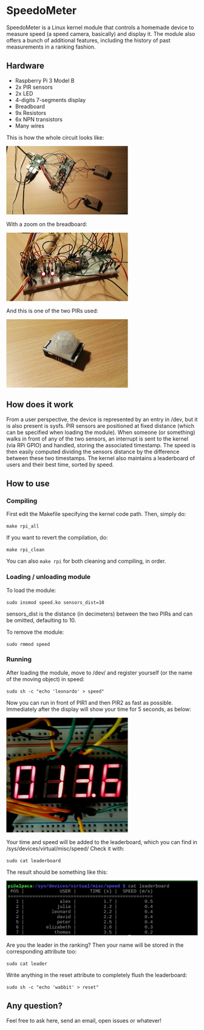 # SpeedoMeter

SpeedoMeter is a Linux kernel module that controls a homemade device to measure speed (a speed camera, basically) and display it.
The module also offers a bunch of additional features, including the history of past measurements in a ranking fashion.

## Hardware

* Raspberry Pi 3 Model B
* 2x PIR sensors
* 2x LED
* 4-digits 7-segments display
* Breadboard
* 9x Resistors
* 6x NPN transistors
* Many wires

This is how the whole circuit looks like:

![](img/hardware.jpeg)

With a zoom on the breadboard:

![](img/electronics.jpeg)

And this is one of the two PIRs used:

![](img/pir_sensor.jpeg)

## How does it work

From a user perspective, the device is represented by an entry in /dev, but it is also present is sysfs.
PIR sensors are positioned at fixed distance (which can be specified when loading the module). When someone (or something) walks in front of any of the two sensors, an interrupt is sent to the kernel (via RPi GPIO) and handled, storing the associated timestamp. 
The speed is then easily computed dividing the sensors distance by the difference between these two timestamps.
The kernel also maintains a leaderboard of users and their best time, sorted by speed.

## How to use

### Compiling

First edit the Makefile specifying the kernel code path.
Then, simply do:

`make rpi_all`

If you want to revert the compilation, do:

`make rpi_clean`

You can also `make rpi` for both cleaning and compiling, in order.

### Loading / unloading module

To load the module:

`sudo insmod speed.ko sensors_dist=10`

sensors_dist is the distance (in decimeters) between the two PIRs and can be omitted, defaulting to 10.

To remove the module:

`sudo rmmod speed`

### Running

After loading the module, move to /dev/ and register yourself (or the name of the moving object) in speed: 

`sudo sh -c "echo 'leonardo' > speed"`

Now you can run in front of PIR1 and then PIR2 as fast as possible. Immediately after the display will show your time for 5 seconds, as below:

![](img/display.jpeg)

Your time and speed will be added to the leaderboard, which you can find in /sys/devices/virtual/misc/speed/
Check it with:

`sudo cat leaderboard`

The result should be something like this:

![](img/leaderboard.png)

Are you the leader in the ranking? Then your name will be stored in the corresponding attribute too:

`sudo cat leader`

Write anything in the reset attribute to completely flush the leaderboard:

`sudo sh -c "echo 'wabbit' > reset"`


## Any question?

Feel free to ask here, send an email, open issues or whatever!
